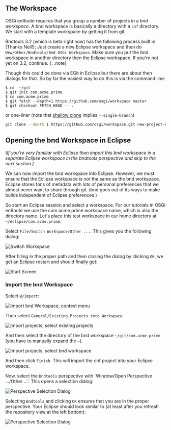 ## The Workspace



OSGi enRoute requires that you group a number of projects in a _bnd workspace_. A bnd workspace is basically a directory with a `cnf` directory. We start with a template workspace by getting it from git. 

Bndtools 3.2 (which is beta right now) has the following process built in (Thanks Neil!); Just create a new Eclipse workspace and then do `New/Other/Bndtools/Bnd OSGi Workspace`. Make sure you put the bnd workspace in another directory then the Eclipse workspace. If you're not yet on 3.2, continue. 
{: .note}

Though this could be done via EGit in Eclipse but there are about then dialogs for that. So by far the easiest way to do this is via the command line:

	$ cd  ~/git
	$ git init com.acme.prime
	$ cd com.acme.prime
	$ git fetch --depth=1 https://github.com/osgi/workspace master
	$ git checkout FETCH_HEAD -- .
	
or one-liner (note that [shallow clone](https://git-scm.com/docs/git-clone) implies `--single-branch`)

```bash
git clone --depth 1 https://github.com/osgi/workspace.git new-project-name
```


## Opening the bnd Workspace in Eclipse

_(If you're very familiar with Eclipse then import this bnd workspace in a separate Eclipse workspace in the bndtools perspective and skip to the next section.)_	

We can now import the bnd workspace into Eclipse. However, we must ensure that the Eclipse workspace is *not* the same as the bnd workspace. Eclipse stores tons of metadata with lots of personal preferences that we almost never want to share through git. (bnd goes out of its ways to make builds independent of Eclipse preferences.) 

So start an Eclipse session and select a workspace. For our tutorials in OSGi enRoute we use the com.acme.prime workspace name, which is also the directory name. Let's place this test workspace in our home directory at `~/eclipse/com.acme.prime`.

Select `File/Switch Workspace/Other ...`. This gives you the following dialog:

![Switch Workspace](/img/qs/qs-switch-0.png)

After filling in the proper path and then closing the dialog by clicking `OK`, we get an Eclipse restart and should finally get:

![Start Screen](/img/qs/qs-switch-1.png)

### Import the bnd Workspace

Select `@/Import`:

![Import bnd Workspace, context menu](/img/qs/bnd-import-0.png)

Then select `General/Existing Projects into Workspace`:

![Import projects, select existing projects](/img/qs/bnd-import-1.png)

And then select the directory of the bnd workspace `~/git/com.acme.prime` (you have to manually expand the `~`).

![Import projects, select bnd workspace](/img/qs/bnd-import-2.png)

And then click `Finish`. This will import the cnf project into your Eclipse workspace.

Now, select the `Bndtools` perspective with `Window/Open Perspective .../Other ...'. This opens a selection dialog:

![Perspective Selection Dialog](/img/qs/workspace-bndtools-0.png)

Selecting `Bndtools` and clicking `OK` ensures that you are in the proper perspective. Your Eclipse should look similar to (at least after you refresh the repository view at the left bottom):

![Perspective Selection Dialog](/img/qs/workspace-bndtools-1.png)


